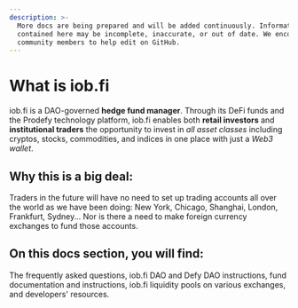```yaml
---
description: >-
  More docs are being prepared and will be added continuously. Information
  contained here may be incomplete, inaccurate, or out of date. We encourage
  community members to help edit on GitHub.
---
```


# What is iob.fi

iob.fi is a DAO-governed **hedge fund manager**. Through its DeFi funds and the Prodefy technology platform, iob.fi enables both **retail investors** and **institutional traders** the opportunity to invest in _all asset classes_ including cryptos, stocks, commodities, and indices in one place with just a _Web3 wallet_. 

## Why this is a big deal:

Traders in the future will have no need to set up trading accounts all over the world as we have been doing: New York, Chicago, Shanghai, London, Frankfurt, Sydney... Nor is there a need to make foreign currency exchanges to fund those accounts. 

## On this docs section, you will find:

The frequently asked questions, iob.fi DAO and Defy DAO instructions, fund documentation and instructions, iob.fi liquidity pools on various exchanges, and developers' resources. 



